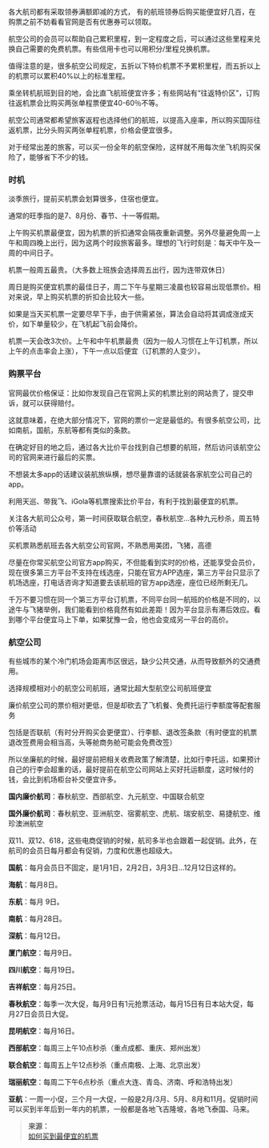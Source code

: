 各大航司都有采取领券满额即减的方式， 有的航班领券后购买能便宜好几百，在购票之前不妨看看官网是否有优惠券可以领取。

航空公司的会员可以帮助自己累积里程，到一定程度之后，可以通过这些里程来兑换自己需要的免费机票。有些信用卡也可以用积分/里程兑换机票。

值得注意的是，很多航空公司规定，五折以下特价机票不予累积里程，而五折以上的机票可以累积40%以上的标准里程。

乘坐转机航班到目的地，会比直飞航班便宜许多；有些网站有“往返特价区”，订购往返机票会比购买两张单程票便宜40-60％不等。

航空公司通常都希望旅客返程也选择他们的航班，以提高入座率，所以购买国际往返机票，比分头购买两张单程机票，价格会便宜很多。

对于经常出差的旅客，可以买一份全年的航空保险，这样就不用每次坐飞机购买保险了，能够省下不少的钱。

### 时机

淡季旅行，提前买机票会划算很多，住宿也便宜。

通常的旺季指的是7、8月份、春节、十一等假期。

上午购买机票最便宜，因为机票的折扣通常会隔夜重新调整。另外尽量避免周一上午和周四晚上出行，因为这两个时段旅客最多。理想的飞行时刻是：每天中午及一周的中间日子。

机票一般周五最贵。（大多数上班族会选择周五出行，因为连带双休日）

周日是购买便宜机票的最佳日子，周二下午与星期三凌晨也较容易出现低票价。相对来说，早上购买机票的折扣会比较大一些。

如果是当天买机票一定要尽早下手，由于供需紧张，算法会自动将其调成涨成天价，如下单量较少，在飞机起飞前会降价。

机票一天会改3次价。上午和中午机票最贵（因为一般人习惯在上午订机票，所以上午的点击率会上涨），下午一点以后便宜（订机票的人变少）。

### 购票平台

官网最优价格保证：比如你发现自己在官网上买的机票比别的网站贵了，提交申诉，就可以获得赔付。

这就意味着，在绝大部分情况下，官网的票价一定是最低的。有很多航空公司，比如南航，国航，东航等都有类似的条款。

在确定好目的地之后，通过各大比价平台找到自己想要的航班，然后访问该航空公司的官网来进行最后的买票。

不想装太多app的话建议装航旅纵横，想尽量靠谱的话就装各家航空公司自己的app。

利用天巡、带我飞、iGola等机票搜索比价平台，有利于找到最便宜的机票。

关注各大航司公众号，第一时间获取联合航空，春秋航空…各种九元秒杀，周五特价等活动

买机票熟悉航班去各大航空公司官网，不熟悉用美团，飞猪，高德

尽量在你常买航空公司官方app购买，不但能看到实时的价格，还能享受会员价，现在很多第三方平台不支持在线选座，只能在官方APP选座，第三方平台只显示了机场选座，打电话咨询才知道要去该航班的官方app选座，座位已经所剩无几。

千万不要习惯在同一个第三方平台订机票，不同平台同一航班的价格是不同的，以途牛与飞猪举例，我们能看到价格竟然有如此差距！因为平台显示有滞后效应。看到哪个平台便宜马上下单，如果犹豫一会，他也会变成另一平台的高价。

### 航空公司

有些城市的某个冷门机场会距离市区很远，缺少公共交通，从而导致额外的交通费用。

选择规模相对小的航空公司航班，通常比超大型航空公司航班便宜

廉价航空公司的票价相对更低，但是却砍去了飞机餐、免费托运行李额度等配套服务

包括是否联航（有时分开购买会更便宜）、行李额、退改签条款（有时便宜的机票退改签费用会相当高，头等舱商务舱可能会免费改签）

所以坐廉航的时候，最好提前把相关收费政策了解清楚，比如行李托运，如果预计自己的行李会超重的话，最好提前在航空公司网站上买好托运额度，这时候付的钱，会比到机场柜台补交便宜许多。

**国内廉价航司**：春秋航空、西部航空、九元航空、中国联合航空

**国外廉价航司**：春秋航空、亚洲航空、宿雾航空、虎航、瑞安航空、易捷航空、维珍澳洲航空

双11、双12、618，这些电商促销的时候，航司多半也会跟着一起促销。此外，在航司的会员日每月都会有促销，力度和优惠也超级大。

**国航**：每月会员日不固定，是1月1日，2月2日，3月3日…12月12日这样的。

**海航**：每月8日。

**东航**：每月 9日。

**南航**：每月28日。

**深航**：每月12日。

**厦门航空**：每月9日。

**四川航空**：每月19日。

**吉祥航空**：每月25日。

**春秋航空**：每季一次大促，每月9日有1元抢票活动，每月15日有日本站大促，每月27日会员日大促。

**昆明航空**：每月16日。

**西部航空**：每周三上午10点秒杀（重点成都、重庆、郑州出发）

**联合航空**：每周五上午12点秒杀（重点南极、上海、北京出发）

**瑞丽航空**：每周二下午6点秒杀（重点大连、青岛、济南、呼和浩特出发）

**亚航**：一周一小促，三个月一大促，一般是2月/3月、5月、8月和11月。促销时间可以买到半年后到一年内的机票，一般都是各地飞吉隆坡，各地飞泰国、马来。


>**来源：**  
>[如何买到最便宜的机票](https://zhuanlan.zhihu.com/p/81763799)
